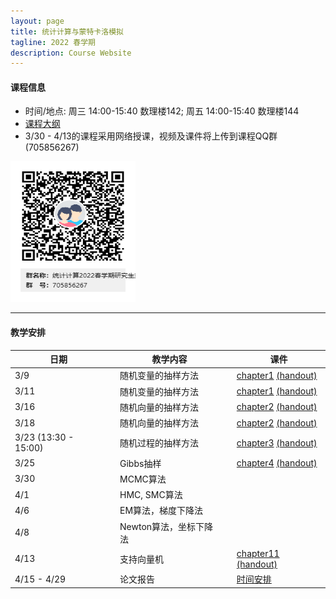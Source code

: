 ```yaml
---
layout: page
title: 统计计算与蒙特卡洛模拟
tagline: 2022 春学期
description: Course Website
---
```


#### 课程信息
* 时间/地点: 周三 14:00-15:40 数理楼142; 周五 14:00-15:40 数理楼144
* [课程大纲](Lectures/syllabus2022spring.pdf)
* 3/30 - 4/13的课程采用网络授课，视频及课件将上传到课程QQ群 (705856267) 

<img src="Lectures/QRcode.png" alt="统计计算2022春学期研究生交流群" style="height: 225px; width:200px;"/>

---
#### 教学安排

| 日期 | | 教学内容 | |  课件  | 
|---------------|---|--------------------------------|---|----------|
| 3/9 || 随机变量的抽样方法 || [chapter1](Lectures/chapter1.pdf) [(handout)](Lectures/chapter1_handout.pdf) |
| 3/11 || 随机变量的抽样方法 || [chapter1](Lectures/chapter1.pdf) [(handout)](Lectures/chapter1_handout.pdf) |
| 3/16 || 随机向量的抽样方法 || [chapter2](Lectures/chapter2.pdf) [(handout)](Lectures/chapter2_handout.pdf) |
| 3/18 || 随机向量的抽样方法 || [chapter2](Lectures/chapter2.pdf) [(handout)](Lectures/chapter2_handout.pdf) |
| 3/23 (13:30 - 15:00) || 随机过程的抽样方法 || [chapter3](Lectures/chapter3.pdf) [(handout)](Lectures/chapter3_handout.pdf)  |
| 3/25 || Gibbs抽样 || [chapter4](Lectures/chapter4.pdf) [(handout)](Lectures/chapter4_handout.pdf) |
| 3/30 || MCMC算法 ||  |
| 4/1 || HMC, SMC算法 ||  |
| 4/6 || EM算法，梯度下降法 ||  |
| 4/8 || Newton算法，坐标下降法 ||  |
| 4/13 || 支持向量机 || [chapter11](Lectures/chapter11.pdf) [(handout)](Lectures/chapter11_handout.pdf) |
| 4/15 - 4/29 ||  论文报告  || [时间安排](https://docs.qq.com/sheet/DRHdUU1hIeVB5Z2ln?tab=BB08J2) |

